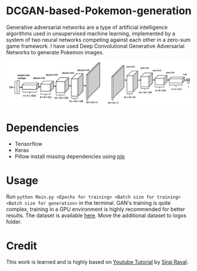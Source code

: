 # DCGAN-based-Pokemon-generation

Generative adversarial networks are a type of artificial intelligence algorithms used in unsupervised machine learning, implemented by a system of two neural networks competing against each other in a zero-sum game framework. I have used Deep Convolutional Generative Adversarial Networks to generate Pokemon images.

![el](structure_cnn.png)

# Dependencies
* Tensorflow
* Keras
* Pillow
install missing dependencies using [pip](https://pip.pypa.io/en/stable/)

# Usage
Run `python Main.py <Epochs for training> <Batch size for training> <Batch size for generation>` in the terminal. GAN's training is quite complex, training in a GPU environment is highly recommended for better results.
The dataset is available [here](https://veekun.com/dex/downloads). Move the additional dataset to logos folder.

# Credit
This work is learned and is highly based on [Youtube Tutorial](https://www.youtube.com/watch?v=-E2N1kQc8MM) by [Siraj Raval](https://github.com/llSourcell).
